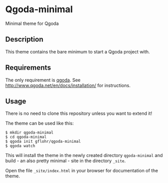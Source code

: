 # Qgoda-minimal

Minimal theme for Qgoda

## Description

This theme contains the bare minimum to start a Qgoda project with.

## Requirements

The only requirement is [qgoda](http://www.qgoda.net/).  See
http://www.qgoda.net/en/docs/installation/ for instructions.

## Usage

There is no need to clone this repository unless you want to extend it!

The theme can be used like this:

```shell
$ mkdir qgoda-minimal
$ cd qgoda-minimal
$ qgoda init gflohr/qgoda-minimal
$ qgoda watch
```

This will install the theme in the newly created directory `qgoda-minimal`
and build - an also pretty minimal - site in the directory `_site`.

Open the file `_site/index.html` in your browser for documentation of the
theme.
